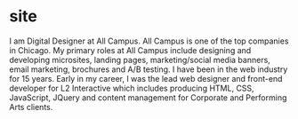 # site

I am Digital Designer at All Campus. All Campus is one of the top companies in Chicago. My primary roles at All Campus include designing and developing microsites, landing pages, marketing/social media banners, email marketing, brochures and A/B testing. I have been in the web industry for 15 years. Early in my career, I was the lead web designer and front-end developer for L2 Interactive which includes producing HTML, CSS, JavaScript, JQuery and content management for Corporate and Performing Arts clients.
